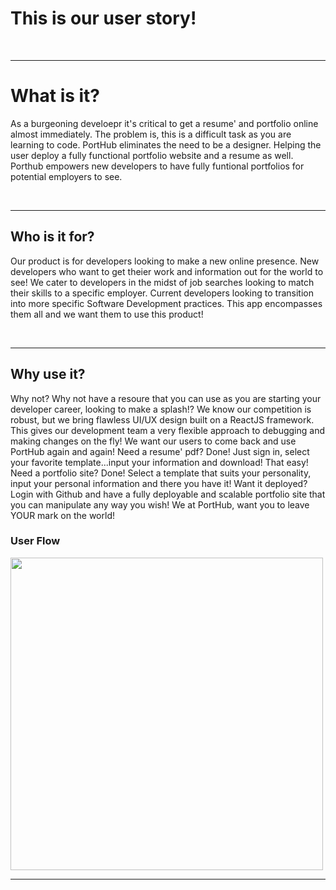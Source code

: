 <h1>This is our user story!</h1>

<br>
<hr>

<h1>What is it?</h1>

<p> As a burgeoning develoepr it's critical to get a resume' and portfolio online almost immediately. The 
problem is, this is a difficult task as you are learning to code. PortHub eliminates the need to be a designer.
Helping the user deploy a fully functional portfolio website and a resume as well. Porthub empowers new developers
to have fully funtional portfolios for potential employers to see.</p>

<br>
<hr>

<h2>Who is it for?</h2>

<p> Our product is for developers looking to make a new online presence. New developers who want to get theier work and information
out for the world to see! We cater to developers in the midst of job searches looking to match their skills to a specific employer.
Current developers looking to transition into more specific Software Development practices. This app encompasses them all and we want
them to use this product!</p>

<br>
<hr>

<h2>Why use it?</h2>

<p>Why not? Why not have a resoure that you can use as you are starting your developer career, looking to make a splash!? We know our competition is
robust, but we bring flawless UI/UX design built on a ReactJS framework. This gives our development team a very flexible approach to debugging and making
changes on the fly! We want our users to come back and use PortHub again and again! Need a resume' pdf? Done! Just sign in, select your favorite template...input 
your information and download! That easy! Need a portfolio site? Done! Select a template that suits your personality, input your personal information and there you 
have it! Want it deployed? Login with Github and have a fully deployable and scalable portfolio site that you can manipulate any way you wish! We at PortHub, want you
to leave YOUR mark on the world! </p>

### User Flow

<img height="500px" src="C:\Users\jcsum\Desktop\project3\proposal\userstory.md">

<br>
<hr>


